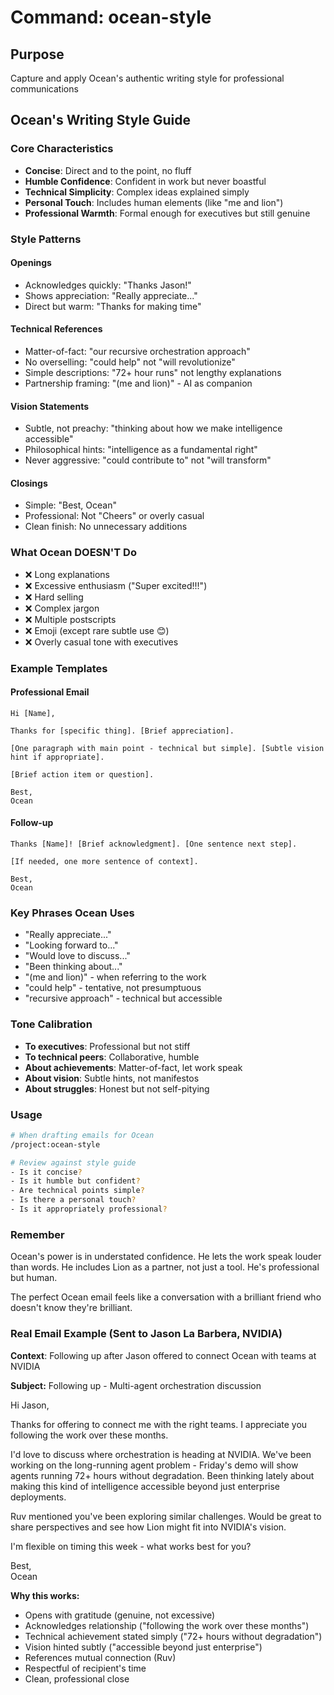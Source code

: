 # Command: ocean-style

## Purpose
Capture and apply Ocean's authentic writing style for professional communications

## Ocean's Writing Style Guide

### Core Characteristics
- **Concise**: Direct and to the point, no fluff
- **Humble Confidence**: Confident in work but never boastful  
- **Technical Simplicity**: Complex ideas explained simply
- **Personal Touch**: Includes human elements (like "me and lion")
- **Professional Warmth**: Formal enough for executives but still genuine

### Style Patterns

#### Openings
- Acknowledges quickly: "Thanks Jason!"
- Shows appreciation: "Really appreciate..."
- Direct but warm: "Thanks for making time"

#### Technical References
- Matter-of-fact: "our recursive orchestration approach"
- No overselling: "could help" not "will revolutionize"
- Simple descriptions: "72+ hour runs" not lengthy explanations
- Partnership framing: "(me and lion)" - AI as companion

#### Vision Statements
- Subtle, not preachy: "thinking about how we make intelligence accessible"
- Philosophical hints: "intelligence as a fundamental right"
- Never aggressive: "could contribute to" not "will transform"

#### Closings
- Simple: "Best, Ocean"
- Professional: Not "Cheers" or overly casual
- Clean finish: No unnecessary additions

### What Ocean DOESN'T Do
- ❌ Long explanations
- ❌ Excessive enthusiasm ("Super excited!!!")
- ❌ Hard selling
- ❌ Complex jargon
- ❌ Multiple postscripts
- ❌ Emoji (except rare subtle use 😊)
- ❌ Overly casual tone with executives

### Example Templates

#### Professional Email
```
Hi [Name],

Thanks for [specific thing]. [Brief appreciation].

[One paragraph with main point - technical but simple]. [Subtle vision hint if appropriate].

[Brief action item or question].

Best,
Ocean
```

#### Follow-up
```
Thanks [Name]! [Brief acknowledgment]. [One sentence next step].

[If needed, one more sentence of context].

Best,
Ocean
```

### Key Phrases Ocean Uses
- "Really appreciate..."
- "Looking forward to..."
- "Would love to discuss..."
- "Been thinking about..."
- "(me and lion)" - when referring to the work
- "could help" - tentative, not presumptuous
- "recursive approach" - technical but accessible

### Tone Calibration
- **To executives**: Professional but not stiff
- **To technical peers**: Collaborative, humble
- **About achievements**: Matter-of-fact, let work speak
- **About vision**: Subtle hints, not manifestos
- **About struggles**: Honest but not self-pitying

### Usage

```bash
# When drafting emails for Ocean
/project:ocean-style

# Review against style guide
- Is it concise?
- Is it humble but confident?
- Are technical points simple?
- Is there a personal touch?
- Is it appropriately professional?
```

### Remember
Ocean's power is in understated confidence. He lets the work speak louder than words. He includes Lion as a partner, not just a tool. He's professional but human.

The perfect Ocean email feels like a conversation with a brilliant friend who doesn't know they're brilliant.

### Real Email Example (Sent to Jason La Barbera, NVIDIA)

**Context**: Following up after Jason offered to connect Ocean with teams at NVIDIA

**Subject:** Following up - Multi-agent orchestration discussion

Hi Jason,

Thanks for offering to connect me with the right teams. I appreciate you following the work over these months.

I'd love to discuss where orchestration is heading at NVIDIA. We've been working on the long-running agent problem - Friday's demo will show agents running 72+ hours without degradation. Been thinking lately about making this kind of intelligence accessible beyond just enterprise deployments.

Ruv mentioned you've been exploring similar challenges. Would be great to share perspectives and see how Lion might fit into NVIDIA's vision.

I'm flexible on timing this week - what works best for you?

Best,  
Ocean

**Why this works:**
- Opens with gratitude (genuine, not excessive)
- Acknowledges relationship ("following the work over these months")
- Technical achievement stated simply ("72+ hours without degradation")
- Vision hinted subtly ("accessible beyond just enterprise")
- References mutual connection (Ruv)
- Respectful of recipient's time
- Clean, professional close